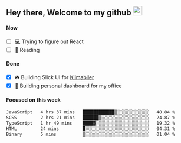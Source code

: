 ## Hey there, Welcome to my github <img src="https://media.giphy.com/media/hvRJCLFzcasrR4ia7z/giphy.gif" width="25px">

#### Now
- [ ] 💻 Trying to figure out React
- [ ] 📕 Reading

#### Done
- [x] ☘️ Building Slick UI for [Klimabiler](https://klimabiler.dk)
- [x] 🚀 Building personal dashboard for my office
 
 #### Focused on this week
<!--START_SECTION:waka-->

```txt
JavaScript   4 hrs 37 mins   ████████████▒░░░░░░░░░░░░   48.84 %
SCSS         2 hrs 21 mins   ██████▒░░░░░░░░░░░░░░░░░░   24.87 %
TypeScript   1 hr 49 mins    ████▓░░░░░░░░░░░░░░░░░░░░   19.32 %
HTML         24 mins         █░░░░░░░░░░░░░░░░░░░░░░░░   04.31 %
Binary       5 mins          ▒░░░░░░░░░░░░░░░░░░░░░░░░   01.04 %
```

<!--END_SECTION:waka-->

